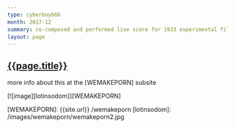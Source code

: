 ```yaml
---
type: cyberboy666
month: 2017-12
summary: co-composed and performed live score for 1933 experimental film LOT IN SODOM as 1/2 of WEMAKEPORN
layout: page
---
```


## [ {{page.title}} ]({{page.url}})

more info about this at the [WEMAKEPORN] subsite

[![image][lotinsodom]][WEMAKEPORN]

[WEMAKEPORN]: {{site.url}} /wemakeporn
[lotinsodom]: /images/wemakeporn/wemakeporn2.jpg